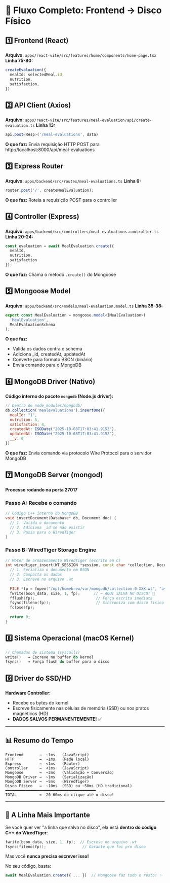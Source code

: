 # 🔄 Fluxo Completo: Frontend → Disco Físico

## 1️⃣ Frontend (React)
**Arquivo:** `apps/react-vite/src/features/home/components/home-page.tsx`
**Linha 75-80:**
```typescript
createEvaluation({
  mealId: selectedMeal.id,
  nutrition,
  satisfaction,
})
```

## 2️⃣ API Client (Axios)
**Arquivo:** `apps/react-vite/src/features/meal-evaluation/api/create-evaluation.ts`
**Linha 13:**
```typescript
api.post<Resp>('/meal-evaluations', data)
```
**O que faz:** Envia requisição HTTP POST para http://localhost:8000/api/meal-evaluations

## 3️⃣ Express Router
**Arquivo:** `apps/backend/src/routes/meal-evaluations.ts`
**Linha 6:**
```typescript
router.post('/', createMealEvaluation);
```
**O que faz:** Roteia a requisição POST para o controller

## 4️⃣ Controller (Express)
**Arquivo:** `apps/backend/src/controllers/meal-evaluations.controller.ts`
**Linha 20-24:**
```typescript
const evaluation = await MealEvaluation.create({
  mealId,
  nutrition,
  satisfaction
});
```
**O que faz:** Chama o método `.create()` do Mongoose

## 5️⃣ Mongoose Model
**Arquivo:** `apps/backend/src/models/meal-evaluation.model.ts`
**Linha 35-38:**
```typescript
export const MealEvaluation = mongoose.model<IMealEvaluation>(
  'MealEvaluation',
  MealEvaluationSchema
);
```
**O que faz:** 
- Valida os dados contra o schema
- Adiciona _id, createdAt, updatedAt
- Converte para formato BSON (binário)
- Envia comando para o MongoDB

## 6️⃣ MongoDB Driver (Nativo)
**Código interno do pacote `mongodb` (Node.js driver):**
```javascript
// Dentro de node_modules/mongodb/
db.collection('mealevaluations').insertOne({
  mealId: "1",
  nutrition: 5,
  satisfaction: 4,
  createdAt: ISODate("2025-10-08T17:03:41.915Z"),
  updatedAt: ISODate("2025-10-08T17:03:41.915Z"),
  __v: 0
})
```
**O que faz:** Envia comando via protocolo Wire Protocol para o servidor MongoDB

## 7️⃣ MongoDB Server (mongod)
**Processo rodando na porta 27017**

### Passo A: Recebe o comando
```c++
// Código C++ interno do MongoDB
void insertDocument(Database* db, Document doc) {
  // 1. Valida o documento
  // 2. Adiciona _id se não existir
  // 3. Passa para o WiredTiger
}
```

### Passo B: WiredTiger Storage Engine
```c++
// Motor de armazenamento WiredTiger (escrito em C)
int wiredtiger_insert(WT_SESSION *session, const char *collection, Document *doc) {
  // 1. Serializa o documento em BSON
  // 2. Compacta os dados
  // 3. Escreve no arquivo .wt
  
  FILE *fp = fopen("/opt/homebrew/var/mongodb/collection-0-XXX.wt", "a+b");
  fwrite(bson_data, size, 1, fp);      // ← AQUI SALVA NO DISCO! 💾
  fflush(fp);                           // Força escrita imediata
  fsync(fileno(fp));                    // Sincroniza com disco físico
  fclose(fp);
  
  return 0;
}
```

## 8️⃣ Sistema Operacional (macOS Kernel)
```c
// Chamadas de sistema (syscalls)
write()   → Escreve no buffer do kernel
fsync()   → Força flush do buffer para o disco
```

## 9️⃣ Driver do SSD/HD
**Hardware Controller:**
- Recebe os bytes do kernel
- Escreve fisicamente nas células de memória (SSD) ou nos pratos magnéticos (HD)
- **DADOS SALVOS PERMANENTEMENTE!** ✅

---

## 📊 Resumo do Tempo

```
Frontend       →  ~1ms   (JavaScript)
HTTP           →  ~1ms   (Rede local)
Express        →  <1ms   (Router)
Controller     →  <1ms   (JavaScript)
Mongoose       →  ~2ms   (Validação + Conversão)
MongoDB Driver →  ~1ms   (Serialização)
MongoDB Server →  ~5ms   (WiredTiger)
Disco Físico   →  ~10ms  (SSD) ou ~50ms (HD tradicional)
━━━━━━━━━━━━━━━━━━━━━━━━━━━━━━━━━━━━━━━━
TOTAL          ≈  20-60ms do clique até o disco!
```

---

## 🎯 A Linha Mais Importante

Se você quer ver "a linha que salva no disco", ela está **dentro do código C++ do WiredTiger**:

```c
fwrite(bson_data, size, 1, fp);  // Escreve no arquivo .wt
fsync(fileno(fp));                // Garante que foi pro disco
```

Mas você **nunca precisa escrever isso!** 

No seu código, basta:
```typescript
await MealEvaluation.create({ ... })  // Mongoose faz todo o resto! ✨
```

